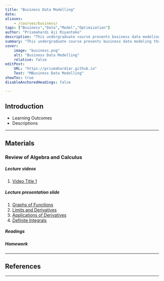 ```yaml
---
title: "Business Data Modelling"
date: 
aliases: 
    - /courses/business/
tags: ["Business","Data","Model","Optimization"]
author: "Prismahardi Aji Riyantoko"
description: "This undergraduate course presents business data modeling" 
summary: "This undergraduate course presents business data modeling that emphasizes the basic of business, variation of data business, generate a model using mathematical theory" 
cover:
    image: "business.png"
    alt: "Business Data Modelling"
    relative: false
editPost:
    URL: "https://prismahardiar.github.io"
    Text: "MBusiness Data Modelling"
showToc: true
disableAnchoredHeadings: false

---
```


## Introduction

+ Learning Outcomes 
+ Descriptions

---

## Materials

### Review of Algebra and Calculus

##### Lecture videos

1. [Video Title 1](https://youtu.be/0rbmjemhy38)

##### Lecture presentation slide

1. [Graphs of Functions](lecture1.pdf)
2. [Limits and Derivatives](lecture1.pdf)
3. [Applications of Derivatives](lecture1.pdf)
4. [Definite Integrals](lecture1.pdf)

##### Readings

##### Homework


---

## References

---